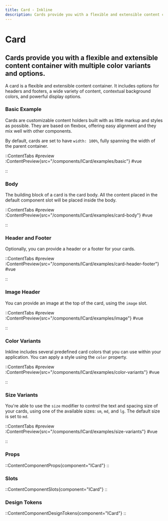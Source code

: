 ```yaml
---
title: Card - Inkline
description: Cards provide you with a flexible and extensible content container with multiple color variants and options.
---
```


# Card
## Cards provide you with a flexible and extensible content container with multiple color variants and options.

A card is a flexible and extensible content container. It includes options for headers and footers, a wide variety of content, contextual background colors, and powerful display options. 

### Basic Example
Cards are customizable content holders built with as little markup and styles as possible. They are based on flexbox, offering easy alignment and they mix well with other components. 

By default, cards are set to have `width: 100%`, fully spanning the width of the parent container. 

::ContentTabs
#preview
:ContentPreview{src="/components/ICard/examples/basic"}
#vue
<!-- Autodocs{src="@inkline/inkline/components/ICard/examples/basic.vue" lang="vue"} -->
::

### Body
The building block of a card is the card body. All the content placed in the default component slot will be placed inside the body.

::ContentTabs
#preview
:ContentPreview{src="/components/ICard/examples/card-body"}
#vue
<!-- Autodocs{src="@inkline/inkline/components/ICard/examples/card-body.vue" lang="vue"} -->
::

### Header and Footer
Optionally, you can provide a header or a footer for your cards.

::ContentTabs
#preview
:ContentPreview{src="/components/ICard/examples/card-header-footer"}
#vue
<!-- Autodocs{src="@inkline/inkline/components/ICard/examples/card-header-footer.vue" lang="vue"} -->
::

### Image Header
You can provide an image at the top of the card, using the `image` slot.

::ContentTabs
#preview
:ContentPreview{src="/components/ICard/examples/image"}
#vue
<!-- Autodocs{src="@inkline/inkline/components/ICard/examples/image.vue" lang="vue"} -->
::

### Color Variants
Inkline includes several predefined card colors that you can use within your application. You can apply a style using the `color` property.

::ContentTabs
#preview
:ContentPreview{src="/components/ICard/examples/color-variants"}
#vue
<!-- Autodocs{src="@inkline/inkline/components/ICard/examples/color-variants.vue" lang="vue"} -->
::

### Size Variants
You're able to use the `size` modifier to control the text and spacing size of your cards, using one of the available sizes: `sm`, `md`, and `lg`. 
The default size is set to `md`.

::ContentTabs
#preview
:ContentPreview{src="/components/ICard/examples/size-variants"}
#vue
<!-- Autodocs{src="@inkline/inkline/components/ICard/examples/size-variants.vue" lang="vue"} -->
::

### Props
::ContentComponentProps{component="ICard"}
::

### Slots
::ContentComponentSlots{component="ICard"}
::

### Design Tokens
::ContentComponentDesignTokens{component="ICard"}
::
